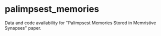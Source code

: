 # palimpsest_memories
Data and code availability for "Palimpsest Memories Stored in Memristive Synapses" paper.

